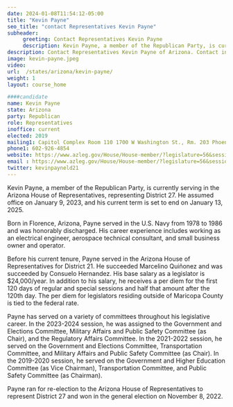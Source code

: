 ```yaml
---
date: 2024-01-08T11:54:12-05:00
title: "Kevin Payne"
seo_title: "contact Representatives Kevin Payne"
subheader:
     greeting: Contact Representatives Kevin Payne
     description: Kevin Payne, a member of the Republican Party, is currently serving in the Arizona House of Representatives, representing District 27. He assumed office on January 9, 2023, and his current term is set to end on January 13, 2025.
description: Contact Representatives Kevin Payne of Arizona. Contact information for Kevin Payne includes email address, phone number, and mailing address.
image: kevin-payne.jpeg
video:
url:  /states/arizona/kevin-payne/
weight: 1
layout: course_home

####candidate
name: Kevin Payne
state: Arizona
party: Republican
role: Representatives
inoffice: current
elected: 2019
mailing1: Capitol Complex Room 110 1700 W Washington St., Rm. 203 Phoenix, AZ 85007-2890
phone1: 602-926-4854
website: https://www.azleg.gov/House/House-member/?legislature=56&session=128&legislator=2188/
email : https://www.azleg.gov/House/House-member/?legislature=56&session=128&legislator=2188/
twitter: kevinpayneld21
---
```


Kevin Payne, a member of the Republican Party, is currently serving in the Arizona House of Representatives, representing District 27. He assumed office on January 9, 2023, and his current term is set to end on January 13, 2025.

Born in Florence, Arizona, Payne served in the U.S. Navy from 1978 to 1986 and was honorably discharged. His career experience includes working as an electrical engineer, aerospace technical consultant, and small business owner and operator.

Before his current tenure, Payne served in the Arizona House of Representatives for District 21. He succeeded Marcelino Quiñonez and was succeeded by Consuelo Hernandez. His base salary as a legislator is $24,000/year. In addition to his salary, he receives a per diem for the first 120 days of regular and special sessions and half that amount after the 120th day. The per diem for legislators residing outside of Maricopa County is tied to the federal rate.

Payne has served on a variety of committees throughout his legislative career. In the 2023-2024 session, he was assigned to the Government and Elections Committee, Military Affairs and Public Safety Committee (as Chair), and the Regulatory Affairs Committee. In the 2021-2022 session, he served on the Government and Elections Committee, Transportation Committee, and Military Affairs and Public Safety Committee (as Chair). In the 2019-2020 session, he served on the Government and Higher Education Committee (as Vice Chairman), Transportation Committee, and Public Safety Committee (as Chairman).

Payne ran for re-election to the Arizona House of Representatives to represent District 27 and won in the general election on November 8, 2022.
